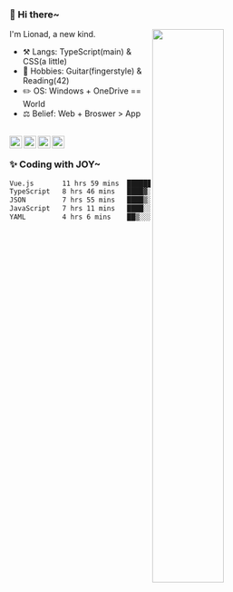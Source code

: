 ### 👋 Hi there~

[<img align="right" width="50%" src="https://github-readme-stats.vercel.app/api?username=Lionad-Morotar&show_icons=true">](https://metrics.lecoq.io/Lionad-Morotar?template=classic)

I'm Lionad, a new kind.

- ⚒️ Langs: TypeScript(main) & CSS(a little)
- 🎨 Hobbies: Guitar(fingerstyle) & Reading(42)
- ✏️ OS: Windows + OneDrive == World
- ⚖️ Belief: Web + Broswer > App

<br />

<a href="https://www.lionad.art">
  <img align="left" alt="lionad-art" width="22px" src="https://cdn.jsdelivr.net/npm/simple-icons@3.1.0/icons/wordpress.svg" />
</a>
<a href="#1806234223">
  <img align="left" alt="1806234223" width="22px" src="https://cdn.jsdelivr.net/npm/simple-icons@3.1.0/icons/tencentqq.svg" />
</a>
<a href="https://www.zhihu.com/people/Lionad">
  <img align="left" alt="132yse" width="22px" src="https://cdn.jsdelivr.net/npm/simple-icons@3.1.0/icons/zhihu.svg" />
</a>
<a href="https://github.com/Lionad-Morotar">
  <img align="left" alt="yisar" width="22px" src="https://cdn.jsdelivr.net/npm/simple-icons@3.1.0/icons/github.svg" />
</a>

<br />

### ✨ Coding with JOY~

<!--START_SECTION:waka-->

```txt
Vue.js       11 hrs 59 mins  ██████▓░░░░░░░░░░░░░░░░░░   26.31 %
TypeScript   8 hrs 46 mins   ████▓░░░░░░░░░░░░░░░░░░░░   19.25 %
JSON         7 hrs 55 mins   ████▒░░░░░░░░░░░░░░░░░░░░   17.39 %
JavaScript   7 hrs 11 mins   ████░░░░░░░░░░░░░░░░░░░░░   15.78 %
YAML         4 hrs 6 mins    ██▒░░░░░░░░░░░░░░░░░░░░░░   09.00 %
```

<!--END_SECTION:waka-->
